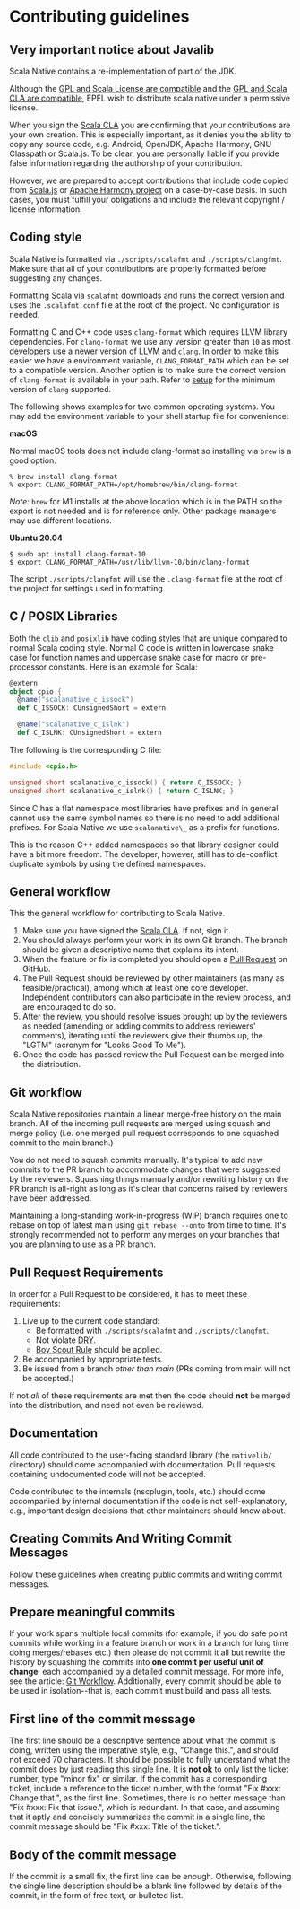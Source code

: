 # Contributing guidelines

## Very important notice about Javalib

Scala Native contains a re-implementation of part of the JDK.

Although the [GPL and Scala License are
compatible](https://www.gnu.org/licenses/license-list.html#ModifiedBSD)
and the [GPL and Scala CLA are
compatible](https://www.gnu.org/licenses/license-list.html#apache2),
EPFL wish to distribute scala native under a permissive license.

When you sign the [Scala CLA](http://typesafe.com/contribute/cla/scala)
you are confirming that your contributions are your own creation. This
is especially important, as it denies you the ability to copy any source
code, e.g. Android, OpenJDK, Apache Harmony, GNU Classpath or Scala.js.
To be clear, you are personally liable if you provide false information
regarding the authorship of your contribution.

However, we are prepared to accept contributions that include code
copied from
[Scala.js](https://github.com/scala-js/scala-js/tree/master/javalib/src/main/scala/java)
or [Apache Harmony project](https://github.com/apache/harmony) on a
case-by-case basis. In such cases, you must fulfill your obligations and
include the relevant copyright / license information.

## Coding style

Scala Native is formatted via `./scripts/scalafmt` and
`./scripts/clangfmt`. Make sure that all of your
contributions are properly formatted before suggesting any changes.

Formatting Scala via `scalafmt` downloads and runs the
correct version and uses the `.scalafmt.conf` file at the
root of the project. No configuration is needed.

Formatting C and C++ code uses `clang-format` which requires
LLVM library dependencies. For `clang-format` we use any
version greater than `10` as most developers use a newer
version of LLVM and `clang`. In order to make this easier we
have a environment variable, `CLANG_FORMAT_PATH` which can
be set to a compatible version. Another option is to make sure the
correct version of `clang-format` is available in your path.
Refer to [setup](../user/setup.md) for the minimum version
of `clang` supported.

The following shows examples for two common operating systems. You may
add the environment variable to your shell startup file for convenience:

**macOS**

Normal macOS tools does not include clang-format so installing via
`brew` is a good option.

``` shell
% brew install clang-format
% export CLANG_FORMAT_PATH=/opt/homebrew/bin/clang-format
```

*Note:* `brew` for M1 installs at the above location which
is in the PATH so the export is not needed and is for reference only.
Other package managers may use different locations.

**Ubuntu 20.04**

``` shell
$ sudo apt install clang-format-10
$ export CLANG_FORMAT_PATH=/usr/lib/llvm-10/bin/clang-format
```

The script `./scripts/clangfmt` will use the
`.clang-format` file at the root of the project for settings
used in formatting.

## C / POSIX Libraries

Both the `clib` and `posixlib` have coding
styles that are unique compared to normal Scala coding style. Normal C
code is written in lowercase snake case for function names and uppercase
snake case for macro or pre-processor constants. Here is an example for
Scala:

``` scala
@extern
object cpio {
  @name("scalanative_c_issock")
  def C_ISSOCK: CUnsignedShort = extern

  @name("scalanative_c_islnk")
  def C_ISLNK: CUnsignedShort = extern
```

The following is the corresponding C file:

``` C
#include <cpio.h>

unsigned short scalanative_c_issock() { return C_ISSOCK; }
unsigned short scalanative_c_islnk() { return C_ISLNK; }
```

Since C has a flat namespace most libraries have prefixes and in general
cannot use the same symbol names so there is no need to add additional
prefixes. For Scala Native we use `scalanative\_` as a
prefix for functions.

This is the reason C++ added namespaces so that library designer could
have a bit more freedom. The developer, however, still has to
de-conflict duplicate symbols by using the defined namespaces.

## General workflow

This the general workflow for contributing to Scala Native.

1.  Make sure you have signed the [Scala
    CLA](http://typesafe.com/contribute/cla/scala). If not, sign it.
2.  You should always perform your work in its own Git branch. The
    branch should be given a descriptive name that explains its intent.
3.  When the feature or fix is completed you should open a [Pull
    Request](https://help.github.com/articles/using-pull-requests) on
    GitHub.
4.  The Pull Request should be reviewed by other maintainers (as many as
    feasible/practical), among which at least one core developer.
    Independent contributors can also participate in the review process,
    and are encouraged to do so.
5.  After the review, you should resolve issues brought up by the
    reviewers as needed (amending or adding commits to address
    reviewers\' comments), iterating until the reviewers give their
    thumbs up, the \"LGTM\" (acronym for \"Looks Good To Me\").
6.  Once the code has passed review the Pull Request can be merged into
    the distribution.

## Git workflow

Scala Native repositories maintain a linear merge-free history on the
main branch. All of the incoming pull requests are merged using squash
and merge policy (i.e. one merged pull request corresponds to one
squashed commit to the main branch.)

You do not need to squash commits manually. It\'s typical to add new
commits to the PR branch to accommodate changes that were suggested by
the reviewers. Squashing things manually and/or rewriting history on the
PR branch is all-right as long as it\'s clear that concerns raised by
reviewers have been addressed.

Maintaining a long-standing work-in-progress (WIP) branch requires one
to rebase on top of latest main using `git rebase --onto` from time to
time. It\'s strongly recommended not to perform any merges on your
branches that you are planning to use as a PR branch.

## Pull Request Requirements

In order for a Pull Request to be considered, it has to meet these
requirements:

1.  Live up to the current code standard:
    -   Be formatted with `./scripts/scalafmt` and
        `./scripts/clangfmt`.
    -   Not violate
        [DRY](https://www.oreilly.com/library/view/97-things-every/9780596809515/ch30.html).
    -   [Boy Scout
        Rule](https://www.oreilly.com/library/view/97-things-every/9780596809515/ch08.html)
        should be applied.
2.  Be accompanied by appropriate tests.
3.  Be issued from a branch *other than main* (PRs coming from main will
    not be accepted.)

If not *all* of these requirements are met then the code should **not**
be merged into the distribution, and need not even be reviewed.

## Documentation

All code contributed to the user-facing standard library (the
`nativelib/` directory) should come accompanied with
documentation. Pull requests containing undocumented code will not be
accepted.

Code contributed to the internals (nscplugin, tools, etc.) should come
accompanied by internal documentation if the code is not
self-explanatory, e.g., important design decisions that other
maintainers should know about.

## Creating Commits And Writing Commit Messages

Follow these guidelines when creating public commits and writing commit
messages.

## Prepare meaningful commits

If your work spans multiple local commits (for example; if you do safe
point commits while working in a feature branch or work in a branch for
long time doing merges/rebases etc.) then please do not commit it all
but rewrite the history by squashing the commits into **one commit per
useful unit of change**, each accompanied by a detailed commit message.
For more info, see the article: [Git
Workflow](http://sandofsky.com/blog/git-workflow.html). Additionally,
every commit should be able to be used in isolation\--that is, each
commit must build and pass all tests.

## First line of the commit message

The first line should be a descriptive sentence about what the commit is
doing, written using the imperative style, e.g., \"Change this.\", and
should not exceed 70 characters. It should be possible to fully
understand what the commit does by just reading this single line. It is
**not ok** to only list the ticket number, type \"minor fix\" or
similar. If the commit has a corresponding ticket, include a reference
to the ticket number, with the format \"Fix #xxx: Change that.\", as the
first line. Sometimes, there is no better message than \"Fix #xxx: Fix
that issue.\", which is redundant. In that case, and assuming that it
aptly and concisely summarizes the commit in a single line, the commit
message should be \"Fix #xxx: Title of the ticket.\".

## Body of the commit message

If the commit is a small fix, the first line can be enough. Otherwise,
following the single line description should be a blank line followed by
details of the commit, in the form of free text, or bulleted list.
